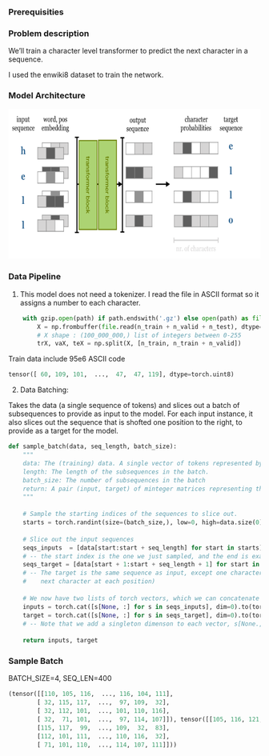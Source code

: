 ### Prerequisities 

### Problem description
We’ll train a character level transformer to predict the next character in a sequence.

I used the enwiki8 dataset to train the network.   

### Model Architecture
<img src="../../assets/text_generation.png"  width="600" height="300">


### Data Pipeline
1. This model does not need a tokenizer. I read the file in ASCII format so it assigns a number to each character.

```python
    with gzip.open(path) if path.endswith('.gz') else open(path) as file:
        X = np.frombuffer(file.read(n_train + n_valid + n_test), dtype=np.uint8)
        # X shape : (100_000_000,) list of integers between 0-255
        trX, vaX, teX = np.split(X, [n_train, n_train + n_valid])
```
Train data include 95e6 ASCII code

```python
tensor([ 60, 109, 101,  ...,  47,  47, 119], dtype=torch.uint8)
```

2. Data Batching:     

Takes the data (a single sequence of tokens) and slices out a batch of subsequences to provide as input to the model. For each input instance, it also slices out the sequence that is shofted one position to the right, to provide as a target for the model.

```python
def sample_batch(data, seq_length, batch_size):
    """
    data: The (training) data. A single vector of tokens represented by integers
    length: The length of the subsequences in the batch.
    batch_size: The number of subsequences in the batch
    return: A pair (input, target) of minteger matrices representing the input and target for the model.
    """

    # Sample the starting indices of the sequences to slice out.
    starts = torch.randint(size=(batch_size,), low=0, high=data.size(0) - seq_length - 1)

    # Slice out the input sequences
    seqs_inputs  = [data[start:start + seq_length] for start in starts]
    # -- the start index is the one we just sampled, and the end is exactly 'lentgh' positions after that.
    seqs_target = [data[start + 1:start + seq_length + 1] for start in starts]
    # -- The target is the same sequence as input, except one character ahead (we are asking the model to predict the
    #    next character at each position)

    # We now have two lists of torch vectors, which we can concatenate into matrices of batch_size-by-length
    inputs = torch.cat([s[None, :] for s in seqs_inputs], dim=0).to(torch.long)
    target = torch.cat([s[None, :] for s in seqs_target], dim=0).to(torch.long)
    # -- Note that we add a singleton dimenson to each vector, s[None.,:], and then concatenate along that dimension.

    return inputs, target
```
### Sample Batch

BATCH_SIZE=4, SEQ_LEN=400

```python
(tensor([[110, 105, 116,  ..., 116, 104, 111],
        [ 32, 115, 117,  ...,  97, 109,  32],
        [ 32, 112, 101,  ..., 101, 110, 116],
        [ 32,  71, 101,  ...,  97, 114, 107]]), tensor([[105, 116, 121,  ..., 104, 111, 114],   
        [115, 117,  99,  ..., 109,  32,  83],
        [112, 101, 111,  ..., 110, 116,  32],
        [ 71, 101, 110,  ..., 114, 107, 111]]))
```
